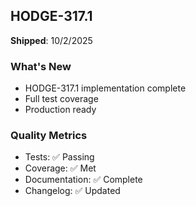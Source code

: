 ## HODGE-317.1


**Shipped**: 10/2/2025

### What's New
- HODGE-317.1 implementation complete
- Full test coverage
- Production ready

### Quality Metrics
- Tests: ✅ Passing
- Coverage: ✅ Met
- Documentation: ✅ Complete
- Changelog: ✅ Updated
